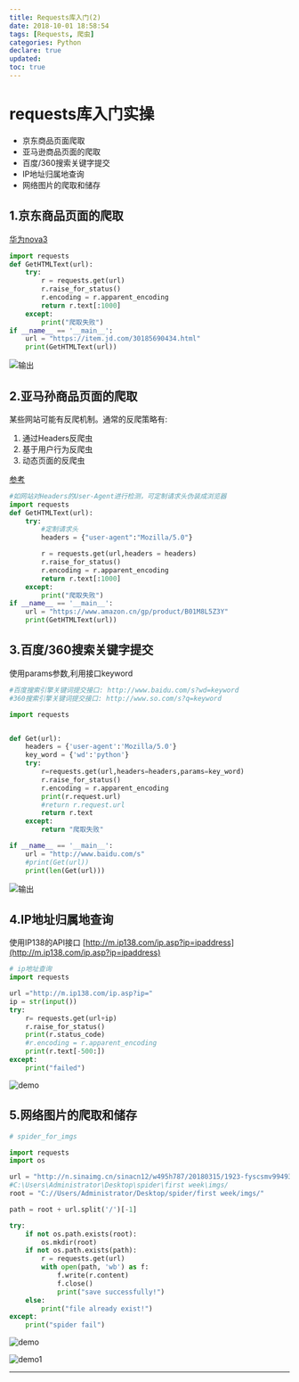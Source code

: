 ```yaml
---
title: Requests库入门(2)
date: 2018-10-01 18:58:54
tags: [Requests, 爬虫]
categories: Python
declare: true
updated:
toc: true
---
```


# requests库入门实操

* 京东商品页面爬取
* 亚马逊商品页面的爬取
* 百度/360搜索关键字提交
* IP地址归属地查询
* 网络图片的爬取和储存

<!-- more -->

## 1.京东商品页面的爬取

[华为nova3](https://item.jd.com/30185690434.html)

```python
import requests
def GetHTMLText(url):
    try:
        r = requests.get(url)
        r.raise_for_status()
        r.encoding = r.apparent_encoding
        return r.text[:1000]
    except:
        print("爬取失败")
if __name__ == '__main__':
    url = "https://item.jd.com/30185690434.html"
    print(GetHTMLText(url))
```

![输出](https://i.loli.net/2020/04/01/jEGhayRogB56b37.png)

## 2.亚马孙商品页面的爬取

某些网站可能有反爬机制。通常的反爬策略有:

1. 通过Headers反爬虫
2. 基于用户行为反爬虫
3. 动态页面的反爬虫

[参考](https://www.cnblogs.com/sishuinianhua/p/5501883.html)

```python
#如网站对Headers的User-Agent进行检测，可定制请求头伪装成浏览器
import requests
def GetHTMLText(url):
    try:
        #定制请求头
        headers = {"user-agent":"Mozilla/5.0"}

        r = requests.get(url,headers = headers)
        r.raise_for_status()
        r.encoding = r.apparent_encoding
        return r.text[:1000]
    except:
        print("爬取失败")
if __name__ == '__main__':
    url = "https://www.amazon.cn/gp/product/B01M8L5Z3Y"
    print(GetHTMLText(url))
```

## 3.百度/360搜索关键字提交

使用params参数,利用接口keyword

```python
#百度搜索引擎关键词提交接口: http://www.baidu.com/s?wd=keyword
#360搜索引擎关键词提交接口: http://www.so.com/s?q=keyword

import requests


def Get(url):
    headers = {'user-agent':'Mozilla/5.0'}
    key_word = {'wd':'python'}
    try:
        r=requests.get(url,headers=headers,params=key_word)
        r.raise_for_status()
        r.encoding = r.apparent_encoding
        print(r.request.url)
        #return r.request.url
        return r.text
    except:
        return "爬取失败"

if __name__ == '__main__':
    url = "http://www.baidu.com/s"
    #print(Get(url))
    print(len(Get(url)))
```

![输出](https://i.loli.net/2020/04/01/HqX9RTdiLbB6Uok.png)

## 4.IP地址归属地查询

使用IP138的API接口
[http://m.ip138.com/ip.asp?ip=ipaddress](http://m.ip138.com/ip.asp?ip=ipaddress)

```python
# ip地址查询
import requests

url ="http://m.ip138.com/ip.asp?ip="
ip = str(input())
try:
    r= requests.get(url+ip)
    r.raise_for_status()
    print(r.status_code)
    #r.encoding = r.apparent_encoding
    print(r.text[-500:])
except:
    print("failed")
```

![demo](http://pflr7ix8q.bkt.clouddn.com/GIF.gif)

## 5.网络图片的爬取和储存

```python
# spider_for_imgs

import requests
import os

url = "http://n.sinaimg.cn/sinacn12/w495h787/20180315/1923-fyscsmv9949374.jpg"
#C:\Users\Administrator\Desktop\spider\first week\imgs/
root = "C://Users/Administrator/Desktop/spider/first week/imgs/"

path = root + url.split('/')[-1]

try:
    if not os.path.exists(root):
        os.mkdir(root)
    if not os.path.exists(path):
        r = requests.get(url)
        with open(path, 'wb') as f:
            f.write(r.content)
            f.close()
            print("save successfully!")
    else:
        print("file already exist!")
except:
    print("spider fail")
```

![demo](http://pflr7ix8q.bkt.clouddn.com/122.gif)

![demo1](http://pflr7ix8q.bkt.clouddn.com/1923-fyscsmv9949374.jpg)

---